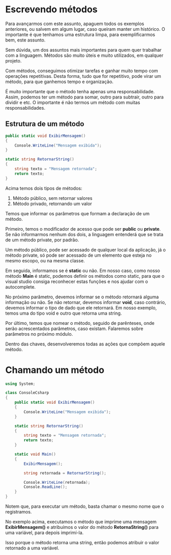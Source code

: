 # Escrevendo métodos

Para avançarmos com este assunto, apaguem todos os exemplos anteriores, ou salvem em algum lugar, caso queiram manter um histórico. 
O importante é que tenhamos uma estrutura limpa, para exemplificarmos bem, este assunto.

Sem dúvida, um dos assuntos mais importantes para quem quer trabalhar com a linguagem. Métodos são muito úteis e muito utilizados, em qualquer projeto.

Com métodos, conseguimos otimizar tarefas e ganhar muito tempo com operações repetitivas. Desta forma, tudo que for repetitivo, pode virar um método, para que ganhemos tempo e organização.

É muito importante que o método tenha apenas uma responsabilidade. Assim, podemos ter um método para somar, outro para subtrair, outro para dividir e etc. O importante é não termos um método com muitas responsabilidades.

## Estrutura de um método

```C#
public static void ExibirMensagem()
{
    Console.WriteLine("Mensagem exibida");
}

static string RetornarString()
{
    string texto = "Mensagem retornada";
    return texto;
}
```

Acima temos dois tipos de métodos:

1. Método público, sem retornar valores
2. Método privado, retornando um valor

Temos que informar os parâmetros que formam a declaração de um método.

Primeiro, temos o modificador de acesso que pode ser **public** ou **private**. Se não informarmos nenhum dos dois, a linguagem entenderá que se trata de um método private, por padrão.

Um método público, pode ser acessado de qualquer local da aplicação, já o método private, só pode ser acessado de um elemento que esteja no mesmo escopo, ou na mesma classe.

Em seguida, informamos se é **static** ou não. Em nosso caso, como nosso método **Main** é static, podemos definir os métodos como static, para que o visual studio consiga reconhecer estas funções e nos ajudar com o autocomplete.

No próximo parâmetro, devemos informar se o método retornará alguma informação ou não. Se não retornar, devemos informar **void**, caso contrário, devemos informar o tipo de dado que ele retornará. Em nosso exemplo, temos uma do tipo void e outro que retorna uma string.

Por último, temos que nomear o método, seguido de parênteses, onde serão acrescentados parâmetros, caso existam. Falaremos sobre parâmetros no próximo módulo.

Dentro das chaves, desenvolveremos todas as ações que compõem aquele método.

# Chamando um método

```C#
using System;

class ConsoleCsharp
{
    public static void ExibirMensagem()
    {
        Console.WriteLine("Mensagem exibida");
    }

    static string RetornarString()
    {
        string texto = "Mensagem retornada";
        return texto;
    }

    static void Main()
    {
        ExibirMensagem();

        string retornada = RetornarString();

        Console.WriteLine(retornada);
        Console.ReadLine();
    }
}
```

Notem que, para executar um método, basta chamar o mesmo nome que o registramos.

No exemplo acima, executamos o método que imprime uma mensagem **ExibirMensagem()** e atribuímos o valor do método **RetornaString()** para uma variável, para depois imprimí-la.

Isso porque o método retorna uma string, então podemos atribuir o valor retornado a uma variável.